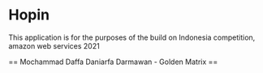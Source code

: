 # Hopin

This application is for the purposes of the build on Indonesia competition, amazon web services 2021

== Mochammad Daffa Daniarfa Darmawan - Golden Matrix ==
